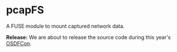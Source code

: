 # pcapFS
A FUSE module to mount captured network data.

**Release:** We are about to release the source code during this year's [OSDFCon](https://www.osdfcon.org/events_2018/pcapfs-mounting-network-data-for-on-the-fly-analysis/).

